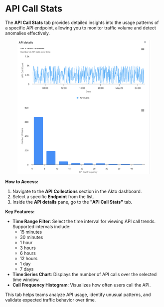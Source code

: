 # API Call Stats

The **API Call Stats** tab provides detailed insights into the usage patterns of a specific API endpoint, allowing you to monitor traffic volume and detect anomalies effectively.

<figure><img src="../../.gitbook/assets/image (109).png" alt=""><figcaption></figcaption></figure>

**How to Access:**

1. Navigate to the **API** **Collections** section in the Akto dashboard.
2. Select a specific **Endpoint** from the list.
3. Inside the **API details** pane, go to the **"API Call Stats"** tab.

**Key Features:**

* **Time Range Filter**: Select the time interval for viewing API call trends. Supported intervals include:
  * 15 minutes
  * 30 minutes
  * 1 hour
  * 3 hours
  * 6 hours
  * 12 hours
  * 1 day
  * 7 days
* **Time Series Chart**: Displays the number of API calls over the selected time window.
* **Call Frequency Histogram**: Visualizes how often users call the API.

This tab helps teams analyze API usage, identify unusual patterns, and validate expected traffic behavior over time.
